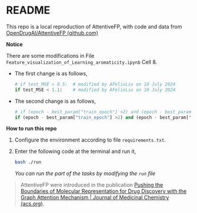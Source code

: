 # README

This repo is a local reproduction of AttentiveFP, with code and data from [OpenDrugAI/AttentiveFP (github.com)](https://github.com/OpenDrugAI/AttentiveFP)



**Notice**

There are some modifications in File `Feature_visualization_of_Learning_aromaticity.ipynb` Cell 8.

* The first change is as follows,

  ```python
  # if test_MSE < 0.5:  # modified by AFelixLiu on 10 July 2024
  if test_MSE < 1.1:    # modified by AFelixLiu on 10 July 2024
  ```

* The second change is as follows,

  ```py
  # if (epoch - best_param["train_epoch"] >2) and (epoch - best_param["test_epoch"] >8):  # modified by AFelixLiu on 10 July 2024
  if (epoch - best_param["train_epoch"] >2) and (epoch - best_param["test_epoch"] >18):   # modified by AFelixLiu on 10 July 2024
  ```



**How to run this repo**

1. Configure the environment according to file `requirements.txt`.

2. Enter the following code at the terminal and run it,

   ```bash
   bash ./run
   ```

   *You can run the part of the tasks by modifying the `run` file*



> AttentiveFP were introduced in the publication [Pushing the Boundaries of Molecular Representation for Drug Discovery with the Graph Attention Mechanism | Journal of Medicinal Chemistry (acs.org)](https://pubs.acs.org/doi/abs/10.1021/acs.jmedchem.9b00959).

